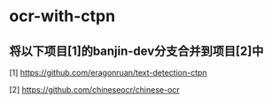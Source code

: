 # ocr-with-ctpn

## 将以下项目[1]的banjin-dev分支合并到项目[2]中

[1] https://github.com/eragonruan/text-detection-ctpn

[2] https://github.com/chineseocr/chinese-ocr
